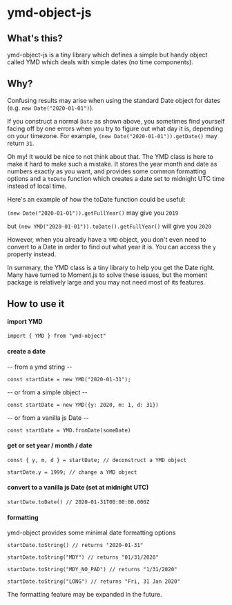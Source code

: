 # ymd-object-js

## What's this?

ymd-object-js is a tiny library which defines a simple but handy object called YMD which deals with simple dates (no time components).

## Why?

Confusing results may arise when using the standard Date object for dates (e.g. `new Date("2020-01-01")`).

If you construct a normal `Date` as shown above, you sometimes find yourself facing off by one errors when you try to figure out what day it is, depending on your timezone.
For example, `(new Date("2020-01-01")).getDate()` may return `31`.

Oh my! It would be nice to not think about that.
The YMD class is here to make it hard to make such a mistake. It stores the year month and date as numbers exactly as you want, and provides some common formatting options and a `toDate` function which creates a date set to midnight UTC time instead of local time.

Here's an example of how the toDate function could be useful:

`(new Date("2020-01-01")).getFullYear()` may give you `2019`

but `(new YMD("2020-01-01")).toDate().getFullYear()` will give you `2020`

However, when you already have a `YMD` object, you don't even need to convert to a Date in order to find out what year it is. You can access the `y` property instead.

In summary, the YMD class is a tiny library to help you get the Date right. Many have turned to Moment.js to solve these issues, but the moment package is relatively large and you may not need most of its features.

## How to use it

#### import YMD

`import { YMD } from "ymd-object"`

#### create a date

-- from a ymd string --

`const startDate = new YMD("2020-01-31");`

-- or from a simple object --

`const startDate = new YMD({y: 2020, m: 1, d: 31})`

-- or from a vanilla js Date --

`const startDate = YMD.fromDate(someDate)`

#### get or set year / month / date

`const { y, m, d } = startDate; // deconstruct a YMD object`

`startDate.y = 1999; // change a YMD object`

#### convert to a vanilla js Date (set at midnight UTC)

`startDate.toDate() // 2020-01-31T00:00:00.000Z`

#### formatting

ymd-object provides some minimal date formatting options

`startDate.toString() // returns "2020-01-31"`

`startDate.toString("MDY") // returns "01/31/2020"`

`startDate.toString("MDY_NO_PAD") // returns "1/31/2020"`

`startDate.toString("LONG") // returns "Fri, 31 Jan 2020"`

The formatting feature may be expanded in the future.